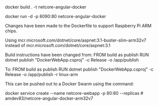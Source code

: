 docker build . -t netcore-angular-docker

docker run -d -p 8090:80 netcore-angular-docker

Changes have been made to the Dockerfile to support Raspberry Pi ARM chips.

Using mcr.microsoft.com/dotnet/core/aspnet:3.1-buster-slim-arm32v7 instead of
mcr.microsoft.com/dotnet/core/aspnet:3.1

Build instructions have been changed from:
FROM build as publish
RUN dotnet publish "DockerWebApp.csproj" -c Release -o /app/publish

To:
FROM build as publish
RUN dotnet publish "DockerWebApp.csproj" -c Release -o /app/publish -r linux-arm

This can be pushed out to a Docker Swarm using the command:

docker service create --name netcore-webapp -p 80:80 --replicas # amdev83/netcore-angular-docker-arm32v7



